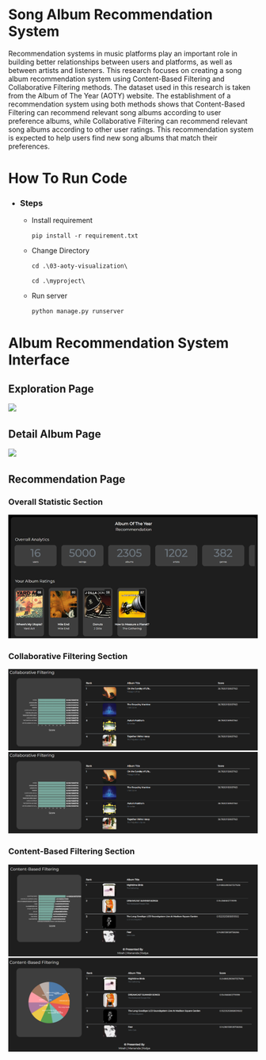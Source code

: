 # Song Album Recommendation System 

Recommendation systems in music platforms play an important 
role in building better relationships between users and platforms, 
as well as between artists and listeners. 
This research focuses on creating a song album recommendation system 
using Content-Based Filtering and Collaborative Filtering methods. 
The dataset used in this research is taken from the Album of The Year (AOTY) website. 
The establishment of a recommendation system using both methods shows that 
Content-Based Filtering can recommend relevant song albums according to user preference albums, 
while Collaborative Filtering can recommend relevant song albums according to other user ratings. 
This recommendation system is expected to help users find new song albums that match their preferences.

# How To Run Code

- ### Steps
  - Install requirement
    ```
    pip install -r requirement.txt
    ```
  - Change Directory
    ```
    cd .\03-aoty-visualization\
    ```
    ```
    cd .\myproject\
    ```

  - Run server
    ```
    python manage.py runserver 
    ```
    
# Album Recommendation System Interface
## Exploration Page
<img src="./assets/pencarian.png">

## Detail Album Page
<img src="./assets/detail.png">

## Recommendation Page
### Overall Statistic Section
<img src="./assets/rekomendasiSstatistik.png">

### Collaborative Filtering Section
<img src="./assets/CollaborativeFiltering1.png">
<img src="./assets/CollaborativeFiltering1.png">

### Content-Based Filtering Section
<img src="./assets/ContentBasedFiltering1.png">
<img src="./assets/ContentBasedFiltering2.png">
